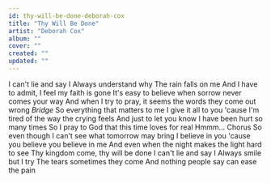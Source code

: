 ```yaml
---
id: thy-will-be-done-deborah-cox
title: "Thy Will Be Done"
artist: "Deborah Cox"
album: ""
cover: ""
created: ""
updated: ""
---
```


I can't lie and say I
Always understand why
The rain falls on me
And I have to admit, I feel my faith is gone
It's easy to believe when sorrow never comes your way
And when I try to pray, it seems the words they come out wrong
*Bridge*
So everything that matters to me
I give it all to you
'cause I'm tired of the way the crying feels
And just to let you know I have been hurt so many times
So I pray to God that this time loves for real
Hmmm...
Chorus
So even though I can't see what tomorrow may bring
I believe in you 'cause you believe you believe in me
And even when the night makes the light hard to see
Thy kingdom come, thy will be done
I can't lie and say I
Always smile but I try
The tears sometimes they come
And nothing people say can ease the pain